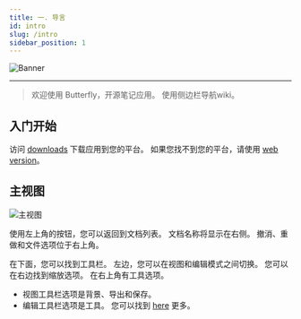 ```yaml
---
title: 一. 导言
id: intro
slug: /intro
sidebar_position: 1
---
```


![Banner](/img/banner.png)

***

> 欢迎使用 Butterfly，开源笔记应用。
> 使用侧边栏导航wiki。

## 入门开始

访问 [downloads](/downloads) 下载应用到您的平台。
如果您找不到您的平台，请使用 [web version](https://v2.web.butterfly.linwood.dev)。

## 主视图

![主视图](main.png)

使用左上角的按钮，您可以返回到文档列表。 文档名称将显示在右侧。 撤消、重做和文件选项位于右上角。

在下面，您可以找到工具栏。 左边，您可以在视图和编辑模式之间切换。 您可以在右边找到缩放选项。 在右上角有工具选项。

- 视图工具栏选项是背景、导出和保存。
- 编辑工具栏选项是工具。 您可以找到 [here](background) 更多。
